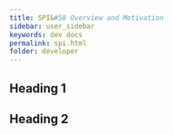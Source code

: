 ```yaml
---
title: SPI&#58 Overview and Motivation
sidebar: user_sidebar
keywords: dev docs
permalink: spi.html
folder: developer
---
```


## Heading 1

## Heading 2
